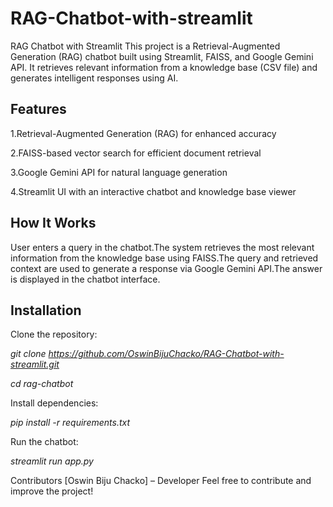# RAG-Chatbot-with-streamlit
RAG Chatbot with Streamlit
This project is a Retrieval-Augmented Generation (RAG) chatbot built using Streamlit, FAISS, and Google Gemini API. It retrieves relevant information from a knowledge base (CSV file) and generates intelligent responses using AI.

## Features
1.Retrieval-Augmented Generation (RAG) for enhanced accuracy

2.FAISS-based vector search for efficient document retrieval

3.Google Gemini API for natural language generation

4.Streamlit UI with an interactive chatbot and knowledge base viewer
## How It Works
User enters a query in the chatbot.The system retrieves the most relevant information from the knowledge base using FAISS.The query and retrieved context are used to generate a response via Google Gemini API.The answer is displayed in the chatbot interface.
## Installation
Clone the repository:

  *git clone https://github.com/OswinBijuChacko/RAG-Chatbot-with-streamlit.git*

  *cd rag-chatbot*

Install dependencies:

  *pip install -r requirements.txt*

Run the chatbot:

  *streamlit run app.py*

Contributors
[Oswin Biju Chacko] – Developer
Feel free to contribute and improve the project! 
